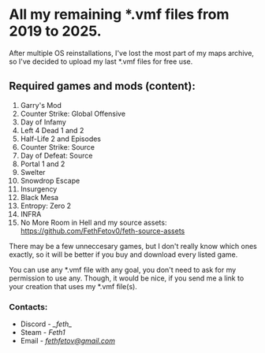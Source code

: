 # All my remaining **\*.vmf** files from 2019 to 2025.
After multiple OS reinstallations, I've lost the most part of my maps archive, so I've decided to upload my last *.vmf files
for free use.
## Required games and mods (content):
1. Garry's Mod
2. Counter Strike: Global Offensive
3. Day of Infamy
4. Left 4 Dead 1 and 2
5. Half-Life 2 and Episodes
6. Counter Strike: Source
7. Day of Defeat: Source
8. Portal 1 and 2
9. Swelter
10. Snowdrop Escape
11. Insurgency
12. Black Mesa
13. Entropy: Zero 2
14. INFRA
15. No More Room in Hell
and my source assets: https://github.com/FethFetov0/feth-source-assets

There may be a few unneccesary  games, but I don't really know which ones exactly, so it will be better if you buy and download every listed game.

You can use any *.vmf file with any goal, you don't need to ask for my permission to use any. Though, it would be nice, if you send me a link to your creation that uses my *.vmf file(s).

### Contacts:
- Discord - *\_feth\_*
- Steam - *Feth1*
- Email - *fethfetov@gmail.com*

